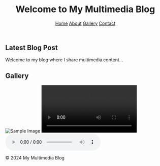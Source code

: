 <!DOCTYPE html>
<html lang="en">
<head>
    <meta charset="UTF-8">
    <meta name="viewport" content="width=device-width, initial-scale=1.0">
    <title>My Multimedia Blog</title>
    <link rel="stylesheet" href="styles.css">
</head>
<body>
    <header>
        <h1>Welcome to My Multimedia Blog</h1>
        <nav>
            <a href="#home">Home</a>
            <a href="#about">About</a>
            <a href="#gallery">Gallery</a>
            <a href="#contact">Contact</a>
        </nav>
    </header>
    <main>
        <section id="home">
            <h2>Latest Blog Post</h2>
            <p>Welcome to my blog where I share multimedia content...</p>
        </section>
        <section id="gallery">
            <h2>Gallery</h2>
            <img src="image.jpg" alt="Sample Image">
            <video controls>
                <source src="video.mp4" type="video/mp4">
                Your browser does not support the video tag.
            </video>
            <audio controls>
                <source src="audio.mp3" type="audio/mpeg">
                Your browser does not support the audio element.
            </audio>
        </section>
    </main>
    <footer>
        <p>© 2024 My Multimedia Blog</p>
    </footer>
</body>
</html>
